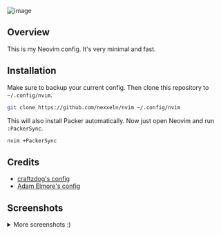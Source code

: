 ![image](https://user-images.githubusercontent.com/95541290/192467835-9d21acb7-7fd7-4d02-95a1-03de1a856ad5.png)

## Overview

This is my Neovim config. It's very minimal and fast.

## Installation

Make sure to backup your current config. Then clone this repository to `~/.config/nvim`.

```sh
git clone https://github.com/nexxeln/nvim ~/.config/nvim
```

This will also install Packer automatically. Now just open Neovim and run `:PackerSync`.

```sh
nvim +PackerSync
```

## Credits

- [craftzdog's config](https://github.com/craftzdog/dotfiles-public)
- [Adam Elmore's config](https://github.com/adamelmore/dotfiles)

## Screenshots
<details>
  <summary>More screenshots :)</summary>
  <br />
  <samp>
    <img alt="image" src="https://user-images.githubusercontent.com/95541290/192472062-0b6b2caa-317a-4563-b08c-6a49dedaf799.png">
    <p>completion</p>
    <br />
    <img alt="image" src="https://user-images.githubusercontent.com/95541290/192471443-8e0fa19b-0b89-4628-9154-39224d51ba50.png" />
    <p>code actions</p>
    <br />
    <img alt="image" src="https://us-east-1.tixte.net/uploads/this-vegetable.is-from.space/wwqphtr5pt.gif" />
    <p>lsp actions</p>
    <br />
    <img alt="img" src="https://us-east-1.tixte.net/uploads/this-vegetable.is-from.space/O8t0NSaPe1.gif" />
    <p>auto-formatting</p>
  </samp>
</details>
